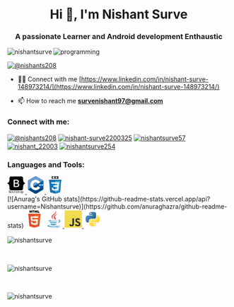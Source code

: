 


<h1 align="center">Hi 👋, I'm Nishant Surve</h1>
<h3 align="center">A passionate Learner and Android development Enthaustic</h3>

<img align="right" alt="programming" width="400"  src="https://camo.githubusercontent.com/c1dcb74cc1c1835b1d716f5051499a2814c683c806b15f04b0eba492863703e9/68747470733a2f2f63646e2e6472696262626c652e636f6d2f75736572732f3733303730332f73637265656e73686f74732f363538313234332f6176656e746f2e676966">

<p align="left"> <img src="https://komarev.com/ghpvc/?username=nishantsurve&label=Profile%20views&color=0e75b6&style=flat" alt="nishantsurve" /> </p>

<p align="left"> <a href="https://twitter.com/@nishants208" target="blank"><img src="https://img.shields.io/twitter/follow/@nishants208?logo=twitter&style=for-the-badge" alt="@nishants208" /></a> </p>

- 👨‍💻 Connect with me [https://www.linkedin.com/in/nishant-surve-148973214/](https://www.linkedin.com/in/nishant-surve-148973214/)

- 📫 How to reach me **survenishant97@gmail.com**

<meta name="color-scheme" content="dark light">

<h3 align="left">Connect with me:</h3>
<p align="left">
<a href="https://twitter.com/@nishants208" target="blank"><img align="center" src="https://raw.githubusercontent.com/rahuldkjain/github-profile-readme-generator/master/src/images/icons/Social/twitter.svg" alt="@nishants208" height="30" width="40" /></a>
<a href="https://linkedin.com/in/nishant-surve2200325" target="blank"><img align="center" src="https://raw.githubusercontent.com/rahuldkjain/github-profile-readme-generator/master/src/images/icons/Social/linked-in-alt.svg" alt="nishant-surve2200325" height="30" width="40" /></a>
<a href="https://instagram.com/nishantsurve57" target="blank"><img align="center" src="https://raw.githubusercontent.com/rahuldkjain/github-profile-readme-generator/master/src/images/icons/Social/instagram.svg" alt="nishantsurve57" height="30" width="40" /></a>
<br>
<a href="https://www.codechef.com/users/nishant_22003" target="blank"><img align="center" src="https://cdn.jsdelivr.net/npm/simple-icons@3.1.0/icons/codechef.svg" alt="nishant_22003" height="30" width="40" /></a>
<a href="https://www.hackerrank.com/nishantsurve254" target="blank"><img align="center" src="https://raw.githubusercontent.com/rahuldkjain/github-profile-readme-generator/master/src/images/icons/Social/hackerrank.svg" alt="nishantsurve254" height="30" width="40" /></a>

</p>

<h3 align="left">Languages and Tools:</h3>
<p align="left"> <a href="https://getbootstrap.com" target="_blank" rel="noreferrer"> <img src="https://raw.githubusercontent.com/devicons/devicon/master/icons/bootstrap/bootstrap-plain-wordmark.svg" alt="bootstrap" width="40" height="40"/> </a> <a href="https://www.w3schools.com/cpp/" target="_blank" rel="noreferrer"> <img src="https://raw.githubusercontent.com/devicons/devicon/master/icons/cplusplus/cplusplus-original.svg" alt="cplusplus" width="40" height="40"/> </a> <a href="https://www.w3schools.com/css/" target="_blank" rel="noreferrer"> <img src="https://raw.githubusercontent.com/devicons/devicon/master/icons/css3/css3-original-wordmark.svg" alt="css3" width="40" height="40"/> </a> 

  <br>
 [![Anurag's GitHub stats](https://github-readme-stats.vercel.app/api?username=Nishantsurve)](https://github.com/anuraghazra/github-readme-stats)
  <img src="https://raw.githubusercontent.com/devicons/devicon/master/icons/html5/html5-original-wordmark.svg" alt="html5" width="40" height="40"/> </a> <a href="https://www.java.com" target="_blank" rel="noreferrer"> <img src="https://raw.githubusercontent.com/devicons/devicon/master/icons/java/java-original.svg" alt="java" width="40" height="40"/> </a> <a href="https://developer.mozilla.org/en-US/docs/Web/JavaScript" target="_blank" rel="noreferrer"> <img src="https://raw.githubusercontent.com/devicons/devicon/master/icons/javascript/javascript-original.svg" alt="javascript" width="40" height="40"/> </a> <a href="https://www.python.org" target="_blank" rel="noreferrer"> <img src="https://raw.githubusercontent.com/devicons/devicon/master/icons/python/python-original.svg" alt="python" width="40" height="40"/> </a> </p>

<p><img align="center" src="https://github-readme-stats.vercel.app/api/top-langs?username=nishantsurve&show_icons=true&locale=en&layout=compact" alt="nishantsurve" /></p>
<br>
<p><img align="center" src="https://github-readme-stats.vercel.app/api?username=nishantsurve&show_icons=true&locale=en" alt="nishantsurve" /></p>
<br>
<p><img align="center" src="https://github-readme-streak-stats.herokuapp.com/?user=nishantsurve&" alt="nishantsurve" /></p>
